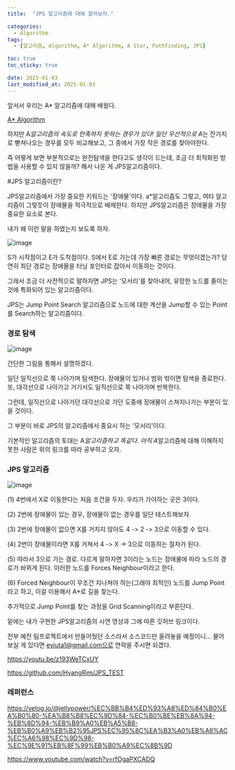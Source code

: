 ```yaml
---
title:  "JPS 알고리즘에 대해 알아보자." 

categories:
  - Algorithm
tags:
  - [알고리즘, Algorithm, A* Algorithm, A Star, Pathfinding, JPS]

toc: true
toc_sticky: true

date: 2025-01-03
last_modified_at: 2025-01-03
---
```


앞서서 우리는 A* 알고리즘에 대해 배웠다.

[A* Algorithm](https://hyangrim.github.io/algorithm/AStar/)

하지만 A*알고리즘의 속도로 만족하지 못하는 경우가 있다!
일단 우선적으로 A*는 잔가지로 뻗쳐나오는 경우를 모두 비교해보고, 그 중에서 가장 작은 경로를 찾아야한다.

즉 어떻게 보면 부분적으로는 완전탐색을 한다고도 생각이 드는데, 조금 더 최적화된 방법을 사용할 수 있지 않을까? 해서 나온 게 JPS알고리즘이다. 


#JPS 알고리즘이란?

JPS알고리즘에서 가장 중요한 키워드는 '장애물'이다. a*알고리즘도 그렇고, 여타 알고리즘이 그렇듯이 장애물을 적극적으로 배제한다.
하지만 JPS알고리즘은 장애물을 가장 중요한 요소로 본다. 

내가 왜 이런 말을 하였는지 보도록 하자. 

![image](https://github.com/user-attachments/assets/e166e699-c2a1-4b82-8b77-d67f4c83bb1b)

S가 시작점이고 E가 도착점이다. S에서 E로 가는데 가장 빠른 경로는 무엇이겠는가?
당연히 최단 경로는 장애물을 터닝 포인터로 잡아서 이동하는 것이다. 

그래서 조금 더 사전적으로 말하자면 JPS는 '모서리'를 찾아내어, 유망한 노드를 줄이는 것에 특화되어 있는 알고리즘이다.

JPS는 Jump Point Search 알고리즘으로 노드에 대한 계산을 Jump할 수 있는 Point를 Search하는 알고리즘이다. 


### 경로 탐색

![image](https://github.com/user-attachments/assets/9a15780a-3532-41fd-a15e-5f3eeeb4ead3)


간단한 그림을 통해서 설명하겠다.

일단 일직선으로 쭉 나아가며 탐색한다. 장애물이 있거나 범위 밖이면 탐색을 종료한다.
또, 대각선으로 나아가고 거기서도 일직선으로 쭉 나아가며 반복한다. 

그런데, 일직선으로 나아가던 대각선으로 가던 도중에 장애물이 스쳐지나가는 부분이 있을 것이다. 

그 부분이 바로 JPS의 알고리즘에서 중요시 하는 '모서리'이다.

기본적인 알고리즘의 토대는 A*알고리즘하고 똑같다. 아직 A*알고리즘에 대해 이해하지 못한 사람은 위의 링크를 따라 공부하고 오자. 


### JPS 알고리즘

![image](https://github.com/user-attachments/assets/0074a0be-f87b-4d17-baad-dbe529b6dc88)

(1) 4번에서 X로 이동한다는 처음 조건을 두자. 우리가 가야하는 곳은 3이다. 

(2) 2번에 장애물이 있는 경우, 장애물이 없는 경우를 일단 테스트해보자.

(3) 2번에 장애물이 없으면 X를 거치지 않아도 4 -> 2 -> 3으로 이동할 수 있다.

(4) 2번이 장애물이라면 X를 거쳐서 4 -> X -> 3으로 이동하는 절차가 된다.

(5) 따라서 3으로 가는 경로. 다르게 말하자면 3이라는 노드는 장애물에 따라 노드의 경로가 바뀌게 된다. 이러한 노드를 Forces Neighbour이라고 한다.

(6) Forced Neighbour이 무조건 지나쳐야 하는(그래야 최적인) 노드를 Jump Point라고 하고, 이걸 이용해서 A*로 길을 찾는다.


추가적으로 Jump Point를 찾는 과정을 Grid Scanning이라고 부른단다. 

밑에는 내가 구현한 JPS알고리즘의 시연 영상과 그에 따른 깃허브 링크이다. 

전부 예전 팀프로젝트에서 만들어뒀던 소스라서 소스코드만 올려놓을 예정이니... 물어보실 게 있다면 eyiuta1@gmail.com으로 연락을 주시면 되겠다.

https://youtu.be/z193WeTCxUY

https://github.com/HyangRim/JPS_TEST



### 레퍼런스

https://velog.io/@jellypower/%EC%BB%B4%ED%93%A8%ED%84%B0%EA%B0%80-%EA%B8%B8%EC%9D%84-%EC%B0%BE%EB%8A%94-%EB%8D%94-%EB%B9%A0%EB%A5%B8-%EB%B0%A9%EB%B2%95JPS%EC%95%8C%EA%B3%A0%EB%A6%AC%EC%A6%98%EC%9D%98-%EC%9E%91%EB%8F%99%EB%B0%A9%EC%8B%9D


https://www.youtube.com/watch?v=rfOgaPXCADQ